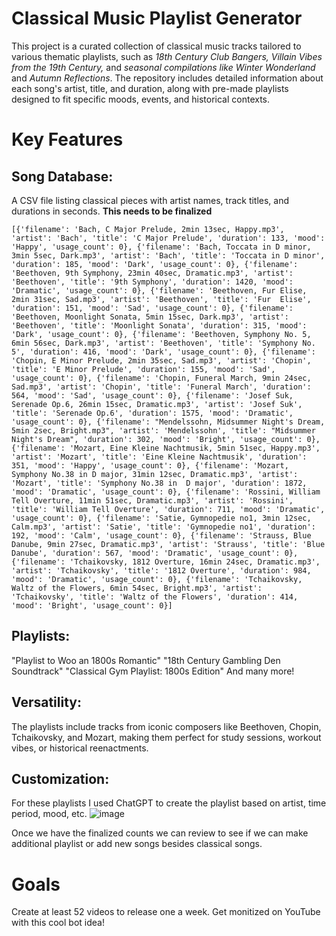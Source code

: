 # Classical Music Playlist Generator
This project is a curated collection of classical music tracks tailored to various thematic playlists, such as *18th Century Club Bangers, Villain Vibes from the 19th Century,* and *seasonal compilations like Winter Wonderland* and *Autumn Reflections*. The repository includes detailed information about each song's artist, title, and duration, along with pre-made playlists designed to fit specific moods, events, and historical contexts.

# Key Features
## Song Database:
A CSV file listing classical pieces with artist names, track titles, and durations in seconds. **This needs to be finalized**


`[{'filename': 'Bach, C Major Prelude, 2min 13sec, Happy.mp3', 'artist': 'Bach', 'title': 'C Major Prelude', 'duration': 133, 'mood': 'Happy', 'usage_count': 0}, {'filename': 'Bach, Toccata in D minor, 3min 5sec, Dark.mp3', 'artist': 'Bach', 'title': 'Toccata in D minor', 'duration': 185, 'mood': 'Dark', 'usage_count': 0}, {'filename': 'Beethoven, 9th Symphony, 23min 40sec, Dramatic.mp3', 'artist': 'Beethoven', 'title': '9th Symphony', 'duration': 1420, 'mood': 'Dramatic', 'usage_count': 0}, {'filename': 'Beethoven, Fur Elise, 2min 31sec, Sad.mp3', 'artist': 'Beethoven', 'title': 'Fur 
Elise', 'duration': 151, 'mood': 'Sad', 'usage_count': 0}, {'filename': 'Beethoven, Moonlight Sonata, 5min 15sec, Dark.mp3', 'artist': 'Beethoven', 'title': 'Moonlight Sonata', 'duration': 315, 'mood': 'Dark', 'usage_count': 0}, {'filename': 'Beethoven, Symphony No. 5, 6min 56sec, Dark.mp3', 'artist': 'Beethoven', 'title': 'Symphony No. 5', 'duration': 416, 'mood': 'Dark', 'usage_count': 0}, {'filename': 'Chopin, E Minor Prelude, 2min 35sec, Sad.mp3', 'artist': 'Chopin', 'title': 'E Minor Prelude', 'duration': 155, 'mood': 'Sad', 'usage_count': 0}, {'filename': 'Chopin, Funeral March, 9min 24sec, Sad.mp3', 'artist': 'Chopin', 'title': 'Funeral March', 'duration': 564, 'mood': 'Sad', 'usage_count': 0}, {'filename': 'Josef Suk, Serenade Op.6, 26min 15sec, Dramatic.mp3', 'artist': 'Josef Suk', 'title': 'Serenade Op.6', 'duration': 1575, 'mood': 'Dramatic', 'usage_count': 0}, {'filename': "Mendelssohn, Midsummer Night's Dream, 5min 2sec, Bright.mp3", 'artist': 'Mendelssohn', 'title': "Midsummer Night's Dream", 'duration': 302, 'mood': 'Bright', 'usage_count': 0}, {'filename': 'Mozart, Eine Kleine Nachtmusik, 5min 51sec, Happy.mp3', 'artist': 'Mozart', 'title': 'Eine Kleine Nachtmusik', 'duration': 351, 'mood': 'Happy', 'usage_count': 0}, {'filename': 'Mozart, Symphony No.38 in D major, 31min 12sec, Dramatic.mp3', 'artist': 'Mozart', 'title': 'Symphony No.38 in 
D major', 'duration': 1872, 'mood': 'Dramatic', 'usage_count': 0}, {'filename': 'Rossini, William Tell Overture, 11min 51sec, Dramatic.mp3', 'artist': 'Rossini', 'title': 'William Tell Overture', 'duration': 711, 'mood': 'Dramatic', 'usage_count': 0}, {'filename': 'Satie, Gymnopedie no1, 3min 12sec, Calm.mp3', 'artist': 'Satie', 'title': 'Gymnopedie no1', 'duration': 192, 'mood': 'Calm', 'usage_count': 0}, {'filename': 'Strauss, Blue Danube, 9min 27sec, Dramatic.mp3', 'artist': 'Strauss', 'title': 'Blue Danube', 'duration': 567, 'mood': 'Dramatic', 'usage_count': 0}, {'filename': 'Tchaikovsky, 1812 Overture, 16min 24sec, Dramatic.mp3', 'artist': 'Tchaikovsky', 'title': '1812 Overture', 'duration': 984, 'mood': 'Dramatic', 'usage_count': 0}, {'filename': 'Tchaikovsky, Waltz of the Flowers, 6min 54sec, Bright.mp3', 'artist': 'Tchaikovsky', 'title': 'Waltz of the Flowers', 'duration': 414, 'mood': 'Bright', 'usage_count': 0}]`

## Playlists:
"Playlist to Woo an 1800s Romantic"
"18th Century Gambling Den Soundtrack"
"Classical Gym Playlist: 1800s Edition"
And many more!

## Versatility:
The playlists include tracks from iconic composers like Beethoven, Chopin, Tchaikovsky, and Mozart, making them perfect for study sessions, workout vibes, or historical reenactments.

## Customization:
For these playlists I used ChatGPT to create the playlist based on artist, time period, mood, etc.
![image](https://github.com/user-attachments/assets/00c9a65e-5e75-40c2-a508-af567f6f91bb)

Once we have the finalized counts we can review to see if we can make additional playlist or add new songs besides classical songs. 

# Goals
Create at least 52 videos to release one a week. Get monitized on YouTube with this cool bot idea!

